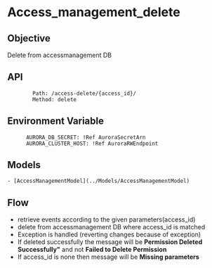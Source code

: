 # Access_management_delete

## Objective

Delete from accessmanagement DB

## API

            Path: /access-delete/{access_id}/
            Method: delete

## Environment Variable

          AURORA_DB_SECRET: !Ref AuroraSecretArn
          AURORA_CLUSTER_HOST: !Ref AuroraRWEndpoint

## Models

    - [AccessManagementModel](../Models/AccessManagementModel)

## Flow

- retrieve events according to the given parameters(access_id)
- delete from accessmanagement DB where access_id is matched
- Exception is handled (reverting changes because of exception)
- If deleted successfully the message will be **Permission Deleted Successfully"** and not **Failed to Delete Permission**
- If access_id is none then message will be **Missing parameters**

